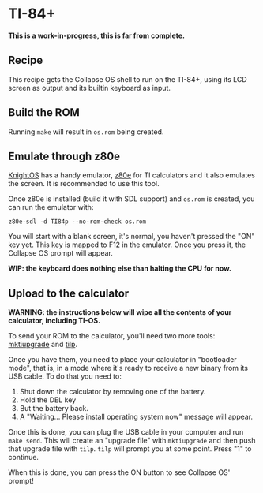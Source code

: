 # TI-84+

**This is a work-in-progress, this is far from complete.**

## Recipe

This recipe gets the Collapse OS shell to run on the TI-84+, using its LCD
screen as output and its builtin keyboard as input.

## Build the ROM

Running `make` will result in `os.rom` being created.

## Emulate through z80e

[KnightOS][knightos] has a handy emulator, [z80e][z80e] for TI calculators and
it also emulates the screen. It is recommended to use this tool.

Once z80e is installed (build it with SDL support) and `os.rom` is created,
you can run the emulator with:

    z80e-sdl -d TI84p --no-rom-check os.rom

You will start with a blank screen, it's normal, you haven't pressed the "ON"
key yet. This key is mapped to F12 in the emulator. Once you press it, the
Collapse OS prompt will appear.

**WIP: the keyboard does nothing else than halting the CPU for now.**

## Upload to the calculator

**WARNING: the instructions below will wipe all the contents of your calculator,
including TI-OS.**

To send your ROM to the calculator, you'll need two more tools:
[mktiupgrade][mktiupgrade] and [tilp][tilp].

Once you have them, you need to place your calculator in "bootloader mode",
that is, in a mode where it's ready to receive a new binary from its USB cable.
To do that you need to:

1. Shut down the calculator by removing one of the battery.
2. Hold the DEL key
3. But the battery back.
4. A "Waiting... Please install operating system now" message will appear.

Once this is done, you can plug the USB cable in your computer and run
`make send`. This will create an "upgrade file" with `mktiupgrade` and then
push that upgrade file with `tilp`. `tilp` will prompt you at some point.
Press "1" to continue.

When this is done, you can press the ON button to see Collapse OS' prompt!

[knightos]: https://knightos.org/
[z80e]: https://github.com/KnightOS/z80e
[mktiupgrade]: https://github.com/KnightOS/mktiupgrade
[tilp]: http://lpg.ticalc.org/prj_tilp/
